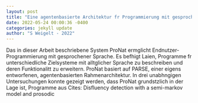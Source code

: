 ```yaml
--- 
layout: post 
title: "Eine agentenbasierte Architektur fr Programmierung mit gesprochener Sprache" 
date: 2022-05-24 00:00:36 -0400 
categories: jekyll update 
author: "S Weigelt - 2022" 
--- 
```

Das in dieser Arbeit beschriebene System ProNat ermglicht Endnutzer-Programmierung mit gesprochener Sprache. Es befhigt Laien, Programme fr unterschiedliche Zielsysteme mit alltglicher Sprache zu beschreiben und deren Funktionalitt zu erweitern. ProNat basiert auf PARSE, einer eigens entworfenen, agentenbasierten Rahmenarchitektur. In drei unabhngigen Untersuchungen konnte gezeigt werden, dass ProNat grundstzlich in der Lage ist, Programme aus Cites: Disfluency detection with a semi-markov model and prosodic